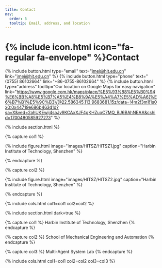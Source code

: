 ```yaml
---
title: Contact
nav:
  order: 5
  tooltip: Email, address, and location
---
```


# {% include icon.html icon="fa-regular fa-envelope" %}Contact

{%
  include button.html
  type="email"
  text="jmei@hit.edu.cn"
  link="jmei@hit.edu.cn"
%}
{%
  include button.html
  type="phone"
  text="(0755) 86102664"
  link="+86-0755-86102664"
%}
{%
  include button.html
  type="address"
  tooltip="Our location on Google Maps for easy navigation"
  link="https://www.google.com.hk/maps/place/%E5%93%88%E5%B0%94%E6%BB%A8%E5%B7%A5%E4%B8%9A%E5%A4%A7%E5%AD%A6(%E6%B7%B1%E5%9C%B3)/@22.586345,113.9683681,15z/data=!4m2!3m1!1s0x0:0x44719e686b463d1d?sa=X&ved=2ahUKEwji4saJv9KCAxXJF4gKHZuoC7MQ_BJ6BAhNEAA&cshid=1700480585927273"
%}

{% include section.html %}

{% capture col1 %}

{%
  include figure.html
  image="images/HITSZ/HITSZ1.jpg"
  caption="Harbin Institute of Technology, Shenzhen"
%}

{% endcapture %}

{% capture col2 %}

{%
  include figure.html
  image="images/HITSZ/HITSZ2.jpg"
  caption="Harbin Institute of Technology, Shenzhen"
%}

{% endcapture %}

{% include cols.html col1=col1 col2=col2 %}

{% include section.html dark=true %}

{% capture col1 %}
Harbin Institute of Technology, Shenzhen
{% endcapture %}

{% capture col2 %}
School of Mechanical Engineering and Automation
{% endcapture %}

{% capture col3 %}
Multi-Agent System Lab
{% endcapture %}

{% include cols.html col1=col1 col2=col2 col3=col3 %}
